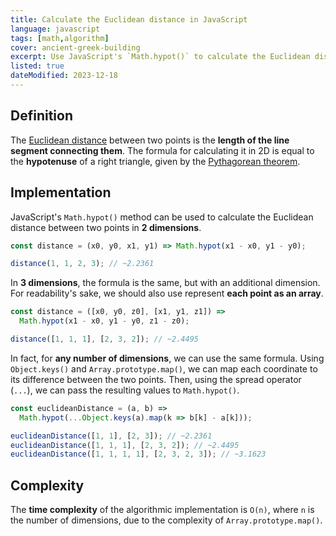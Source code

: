 ```yaml
---
title: Calculate the Euclidean distance in JavaScript
language: javascript
tags: [math,algorithm]
cover: ancient-greek-building
excerpt: Use JavaScript's `Math.hypot()` to calculate the Euclidean distance between two points.
listed: true
dateModified: 2023-12-18
---
```


## Definition

The [Euclidean distance](https://en.wikipedia.org/wiki/Euclidean_distance) between two points is the **length of the line segment connecting them**. The formula for calculating it in 2D is equal to the **hypotenuse** of a right triangle, given by the [Pythagorean theorem](https://en.wikipedia.org/wiki/Pythagorean_theorem).

## Implementation

JavaScript's `Math.hypot()` method can be used to calculate the Euclidean distance between two points in **2 dimensions**.

```js
const distance = (x0, y0, x1, y1) => Math.hypot(x1 - x0, y1 - y0);

distance(1, 1, 2, 3); // ~2.2361
```

In **3 dimensions**, the formula is the same, but with an additional dimension. For readability's sake, we should also use represent **each point as an array**.

```js
const distance = ([x0, y0, z0], [x1, y1, z1]) =>
  Math.hypot(x1 - x0, y1 - y0, z1 - z0);

distance([1, 1, 1], [2, 3, 2]); // ~2.4495
```

In fact, for **any number of dimensions**, we can use the same formula. Using `Object.keys()` and `Array.prototype.map()`, we can map each coordinate to its difference between the two points. Then, using the spread operator (`...`), we can pass the resulting values to `Math.hypot()`.

```js
const euclideanDistance = (a, b) =>
  Math.hypot(...Object.keys(a).map(k => b[k] - a[k]));

euclideanDistance([1, 1], [2, 3]); // ~2.2361
euclideanDistance([1, 1, 1], [2, 3, 2]); // ~2.4495
euclideanDistance([1, 1, 1, 1], [2, 3, 2, 3]); // ~3.1623
```

## Complexity

The **time complexity** of the algorithmic implementation is `O(n)`, where `n` is the number of dimensions, due to the complexity of `Array.prototype.map()`.
